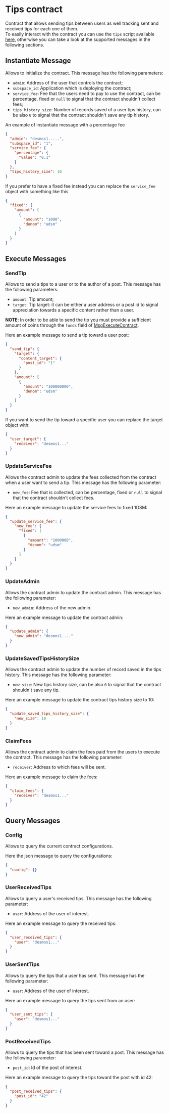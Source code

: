 # Tips contract

Contract that allows sending tips between users as well tracking sent and received tips for each one of them.  
To easily interact with the contract you can use the `tips` script available [here](https://github.com/desmos-labs/contract-utils/tree/main/utils), 
otherwise you can take a look at the supported messages in the following sections.

## Instantiate Message
Allows to initialize the contract. This message has the following parameters:
* `admin`: Address of the user that controls the contract;
* `subspace_id`: Application which is deploying the contract;
* `service_fee`: Fee that the users need to pay to use the contract, can be percentage, fixed or 
`null` to signal that the contract shouldn't collect fees;
* `tips_history_size`: Number of records saved of a user tips history, can be also `0` to signal that the contract
shouldn't save any tip history.

An example of instantiate message with a percentage fee
```json
{
  "admin": "desmos1.....",
  "subspace_id": "1",
  "service_fee": {
    "percentage": {
      "value": "0.1"
    }
  },
  "tips_history_size": 10
}
```
If you prefer to have a fixed fee instead you can replace the `service_fee` object with something like this
```json
{
  "fixed": {
    "amount": [
      {
        "amount": "1000",
        "denom": "udsm"
      }
    ]
  }
}
```

## Execute Messages

### SendTip
Allows to send a tips to a user or to the author of a post. This message has the following parameters:
* `amount`: Tip amount;
* `target`: Tip target: it can be either a user address or a post id to signal appreciation towards a specific content rather than a user.  

**NOTE**: In order to be able to send the tip you must provide a sufficient amount of coins through the `funds` field
of [MsgExecuteContract](https://github.com/CosmWasm/wasmd/blob/6a471a4a16730e371863067b27858f60a3996c91/proto/cosmwasm/wasm/v1/tx.proto#L74).

Here an example message to send a tip toward a user post:
```json
{
  "send_tip": {
    "target": {
      "content_target": {
        "post_id": "1"
      }
    },
    "amount": [
      {
        "amount": "100000000",
        "denom": "udsm"
      }
    ]
  }
}
```
If you want to send the tip toward a specific user you can replace the target object with:
```json
{
  "user_target": {
    "receiver": "desmos1..."
  }
}
```

### UpdateServiceFee
Allows the contract admin to update the fees collected from the contract when a user want to send a tip.
This message has the following parameter:
* `new_fee`: Fee that is collected, can be percentage, fixed or `null` to signal that the contract shouldn't collect fees.

Here an example message to update the service fees to fixed 1DSM:
```json
{
  "update_service_fee": {
    "new_fee": {
      "fixed": [
        {
          "amount": "1000000",
          "denom": "udsm"
        }
      ]
    }
  }
}
```

### UpdateAdmin
Allows the contract admin to update the contract admin. This message has the following parameter:
* `new_admin`: Address of the new admin.

Here an example message to update the contract admin:
```json
{
  "update_admin": {
    "new_admin": "desmos1...."
  }
}
```

### UpdateSavedTipsHistorySize
Allows the contract admin to update the number of record saved in the tips history. 
This message has the following parameter:
* `new_size`: New tips history size, can be also `0` to signal that the contract shouldn't save any tip.

Here an example message to update the contract tips history size to 10:

```json
{
  "update_saved_tips_history_size": {
    "new_size": 10
  }
}
```

### ClaimFees
Allows the contract admin to claim the fees paid from the users to execute the contract. 
This message has the following parameter:
* `receiver`: Address to which fees will be sent.

Here an example message to claim the fees:
```json
{
  "claim_fees": {
    "receiver": "desmos1..."
  }
}
```

## Query Messages

### Config
Allows to query the current contract configurations.

Here the json message to query the configurations:
```json
{
  "config": {}
}
```

### UserReceivedTips
Allows to query a user's received tips. This message has the following parameter:
* `user`: Address of the user of interest.

Here an example message to query the received tips:
```json
{
  "user_received_tips": {
    "user": "desmos1..."
  }
}
```

### UserSentTips
Allows to query the tips that a user has sent. This message has the following parameter:
* `user`: Address of the user of interest.

Here an example message to query the tips sent from an user:
```json
{
  "user_sent_tips": {
    "user": "desmos1..."
  }
}
```

### PostReceivedTips
Allows to query the tips that has been sent toward a post. This message has the following parameter:
* `post_id`: Id of the post of interest.

Here an example message to query the tips toward the post with id 42:
```json
{
  "post_received_tips": {
    "post_id": "42"
  }
}
```
